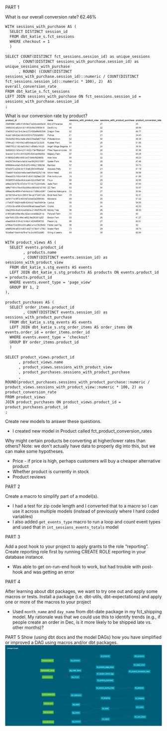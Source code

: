 PART 1

What is our overall conversion rate? 62.46%

```
WITH sessions_with_purchase AS (
  SELECT DISTINCT session_id
  FROM dbt_katie_s.fct_sessions
  WHERE checkout = 1
  )

SELECT COUNT(DISTINCT fct_sessions.session_id) as unique_sessions
      , COUNT(DISTINCT sessions_with_purchase.session_id) as unique_sessions_with_purchase
      , ROUND( (COUNT(DISTINCT sessions_with_purchase.session_id)::numeric / COUNT(DISTINCT fct_sessions.session_id)::numeric * 100), 2)  AS overall_conversion_rate
FROM dbt_katie_s.fct_sessions
LEFT JOIN sessions_with_purchase ON fct_sessions.session_id = sessions_with_purchase.session_id
;
```
What is our conversion rate by product?
 ![Conversion rate by product](DAG/product_conversion_rate.png)

```
WITH product_views AS (
  SELECT events.product_id
        , products.name
        , COUNT(DISTINCT events.session_id) as sessions_with_product_view
  FROM dbt_katie_s.stg_events AS events
  LEFT JOIN dbt_katie_s.stg_products AS products ON events.product_id = products.product_id
  WHERE events.event_type = 'page_view'
  GROUP BY 1, 2
),

product_purchases AS (
  SELECT order_items.product_id
        , COUNT(DISTINCT events.session_id) as sessions_with_product_purchase
  FROM dbt_katie_s.stg_events AS events
  LEFT JOIN dbt_katie_s.stg_order_items AS order_items ON events.order_id = order_items.order_id
  WHERE events.event_type = 'checkout'
  GROUP BY order_items.product_id
  )
  
SELECT product_views.product_id
      , product_views.name
      , product_views.sessions_with_product_view
      , product_purchases.sessions_with_product_purchase
      , ROUND(product_purchases.sessions_with_product_purchase::numeric / product_views.sessions_with_product_view::numeric * 100, 2) as product_conversion_rate
FROM product_views
JOIN product_purchases ON product_views.product_id = product_purchases.product_id
;
```

Create new models to answer these questions. 
* I created new model in Product called fct_product_conversion_rates

Why might certain products be converting at higher/lower rates than others? Note: we don't actually have data to properly dig into this, but we can make some hypotheses.
* Price - if price is high, perhaps customers will buy a cheaper alternative product
* Whether product is currently in stock
* Product reviews

PART 2

Create a macro to simplify part of a model(s). 
* I had a test for zip code length and I converted that to a macro so I can use it across multiple models (instead of previously where I hard coded variables)
* I also added `get_events_type` macro to run a loop and count event types and used that in `int_sessions_events_totals` model

PART 3

Add a post hook to your project to apply grants to the role “reporting”. Create reporting role first by running CREATE ROLE reporting in your database instance.
* Was able to get on-run-end hook to work, but had trouble with post-hook and was getting an error

PART 4

After learning about dbt packages, we want to try one out and apply some macros or tests. Install a package (i.e. dbt-utils, dbt-expectations) and apply one or more of the macros to your project
* Used `month_name` and `day_name` from dbt-date package in my fct_shipping model. My rationale was that we could use this to identify trends (e.g., if people create an order in Dec, is it more likely to be shipped late vs. other months)?

PART 5
Show (using dbt docs and the model DAGs) how you have simplified or improved a DAG using macros and/or dbt packages.
 ![Week 3 DAG](DAG/Week3_DAG.png)
